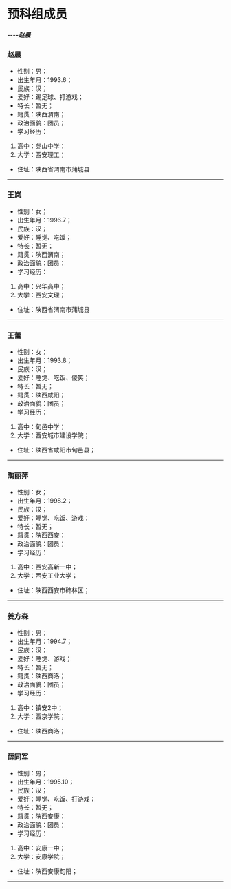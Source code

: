 # 预科组成员
##### ----赵晨

### 赵晨

* 性别：男；
* 出生年月：1993.6；
* 民族：汉；
* 爱好：踢足球、打游戏；
* 特长：暂无；
* 籍贯：陕西渭南；
* 政治面貌：团员；
* 学习经历：


1. 高中：尧山中学；
2. 大学：西安理工；


* 住址：陕西省渭南市蒲城县

***

### 王岚

* 性别：女；
* 出生年月：1996.7；
* 民族：汉；
* 爱好：睡觉、吃饭；
* 特长：暂无；
* 籍贯：陕西渭南；
* 政治面貌：团员；
* 学习经历：


1. 高中：兴华高中；
2. 大学：西安文理；


* 住址：陕西省渭南市蒲城县

***

### 王蕾

* 性别：女；
* 出生年月：1993.8；
* 民族：汉；
* 爱好：睡觉、吃饭、傻笑；
* 特长：暂无；
* 籍贯：陕西咸阳；
* 政治面貌：团员；
* 学习经历：


1. 高中：旬邑中学；
2. 大学：西安城市建设学院；


* 住址：陕西省咸阳市旬邑县；

***

### 陶丽萍

* 性别：女；
* 出生年月：1998.2；
* 民族：汉；
* 爱好：睡觉、吃饭、游戏；
* 特长：暂无；
* 籍贯：陕西西安；
* 政治面貌：团员；
* 学习经历：


1. 高中：西安高新一中；
2. 大学：西安工业大学；


* 住址：陕西西安市碑林区；

***

### 姜方森

* 性别：男；
* 出生年月：1994.7；
* 民族：汉；
* 爱好：睡觉、游戏；
* 特长：暂无；
* 籍贯：陕西商洛；
* 政治面貌：团员；
* 学习经历：


1. 高中：镇安2中；
2. 大学：西京学院；


* 住址：陕西商洛；

***

### 薛同军

* 性别：男；
* 出生年月：1995.10；
* 民族：汉；
* 爱好：睡觉、吃饭、打游戏；
* 特长：暂无；
* 籍贯：陕西安康；
* 政治面貌：团员；
* 学习经历：


1. 高中：安康一中；
2. 大学：安康学院；


* 住址：陕西安康旬阳；

***
